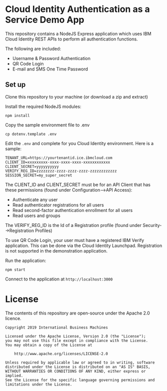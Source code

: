 # Cloud Identity Authentication as a Service Demo App
This repository contains a NodeJS Express application which uses IBM Cloud Identity REST APIs to perform all authentication functions.

The following are included:
- Username & Password Authentication
- QR Code Login
- E-mail and SMS One Time Password

## Set up
Clone this repository to your machine (or download a zip and extract)

Install the required NodeJS modules:

`npm install`

Copy the sample environment file to .env

`cp dotenv.template .env`

Edit the `.env` and complete for you Cloud Identity environment.  Here is a sample:

```
TENANT_URL=https://yourtenantid.ice.ibmcloud.com
CLIENT_ID=xxxxxxxxx-xxxx-xxxx-xxxx-xxxxxxxxxxxx
CLIENT_SECRET=yyyyyyyyyy
VERIFY_REG_ID=zzzzzzzz-zzzz-zzzz-zzzz-zzzzzzzzzzzz
SESSION_SECRET=my_super_secret
```

The CLIENT_ID and CLIENT_SECRET must be for an API Client that has these permissions (found under Configuration-->API Access):
- Authenticate any user
- Read authenticator registrations for all users
- Read second-factor authentication enrollment for all users
- Read users and groups

The VERIFY_REG_ID is the Id of a Registration profile (found under Security-->Registration Profiles)

To use QR Code Login, your user must have a registered IBM Verify application.  This can be done via the Cloud Identity Launchpad.  Registration is not supported in the demonstration application.

Run the application:

`npm start`

Connect to the application at `http://localhost:3000`

# License

The contents of this repository are open-source under the Apache 2.0 licence.

```
Copyright 2019 International Business Machines

Licensed under the Apache License, Version 2.0 (the "License");
you may not use this file except in compliance with the License.
You may obtain a copy of the License at

    http://www.apache.org/licenses/LICENSE-2.0

Unless required by applicable law or agreed to in writing, software
distributed under the License is distributed on an "AS IS" BASIS,
WITHOUT WARRANTIES OR CONDITIONS OF ANY KIND, either express or implied.
See the License for the specific language governing permissions and
limitations under the License.
```
